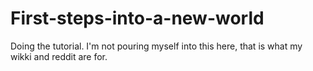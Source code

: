 # First-steps-into-a-new-world
Doing the tutorial. 
I'm not pouring myself into this here, that is what my wikki and reddit are for.
